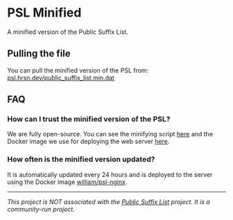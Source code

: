 # PSL Minified
A minified version of the Public Suffix List.

## Pulling the file
You can pull the minified version of the PSL from: [psl.hrsn.dev/public_suffix_list.min.dat](https://psl.hrsn.dev/public_suffix_list.min.dat)

## FAQ
### How can I trust the minified version of the PSL?
We are fully open-source. You can see the minifying script [here](https://github.com/wdhdev/psl-min/blob/main/scripts/minify.js) and the Docker image we use for deploying the web server [here](https://github.com/wdhdev/docker-images/tree/main/psl-nginx).

### How often is the minified version updated?
It is automatically updated every 24 hours and is deployed to the server using the Docker image [william/psl-nginx](https://github.com/wdhdev/docker-images/tree/main/psl-nginx).

---

*This project is NOT associated with the [Public Suffix List](https://publicsuffix.org) project. It is a community-run project.*
